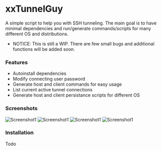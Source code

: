 # xxTunnelGuy
A simple script to help you with SSH tunneling. The main goal is to have minimal dependencies and run/generate commands/scripts for many different OS and distributions.

* NOTICE: This is still a WIP. There are few small bugs and additional functions will be added soon.

### Features ###
- Autoinstall dependencies
- Modify connecting user password
- Generate host and client commands for easy usage
- List current active tunnel connections
- Generate host and client persistance scripts for different OS

### Screenshots ###
![Screenshot1](/Screenshots/Screenshot_1.jpg?raw=true "Main menu.")
![Screenshot1](/Screenshots/Screenshot_2.jpg?raw=true "Generate client command.")
![Screenshot1](/Screenshots/Screenshot_3.jpg?raw=true "Generate host command.")
![Screenshot1](/Screenshots/Screenshot_4.jpg?raw=true "Help menu.")

### Installation ###
Todo
